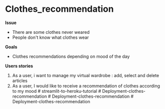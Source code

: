 # Clothes_recommendation

**Issue**
- There are some clothes never weared
- People don't know what clothes wear

**Goals**
- Clothes recommendations depending on mood of the day

**Users stories**
1. As a user, i want to manage my virtual wardrobe : add, select and delete articles
2. As a user, I would like to receive a recommendation of clothes according to my mood
#   s t r e a m l i t - t o - h e r o k u - t u t o r i a l  
 #   D e p l o y m e n t - c l o t h e s - r e c o m m e n d a t i o n  
 #   D e p l o y m e n t - c l o t h e s - r e c o m m e n d a t i o n  
 #   D e p l o y m e n t - c l o t h e s - r e c o m m e n d a t i o n  
 